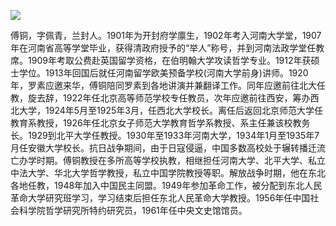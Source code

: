 ![](https://s2.loli.net/2022/08/31/rLQ8qnYfGlkBcz6.png)

傅铜，字佩青，兰封人。1901年为开封府学廪生，1902年考入河南大学堂，1907年在河南省高等学堂毕业，获得清政府授予的“举人”称号，并到河南法政学堂任教席。1909年考取公费赴英国留学资格，在伯明翰大学攻读哲学专业。1912年获硕士学位。1913年回国后就任河南留学欧美预备学校(河南大学前身)讲师。1920年，罗素应邀来华，傅铜陪同罗素到各地讲演并兼翻译工作。同年应邀前往北大任教，旋去辞，1922年任北京高等师范学校专任教员，次年应邀前往西安，筹办西北大学，1924年5月至1925年3月，任西北大学校长。离任后返回北京师范大学任教育系教授，1926年任北京女子师范大学教育哲学系教授、系主任兼该校教务长。1929到北平大学任教授。1930年至1933年河南大学，1934年1月至1935年7月任安徽大学校长。抗日战争期间，由于日寇侵逼，中国多数高校处于辗转播迁流亡办学时期。傅铜教授在多所高等学校执教，相继担任河南大学、北平大学、私立中法大学、华北大学哲学教授，私立中国学院教授等职。解放战争时期，他在东北各地任教，1948年加入中国民主同盟。1949年参加革命工作，被分配到东北人民革命大学研究班学习，学习结束后担任东北人民革命大学教授。1956年任中国社会科学院哲学研究所特约研究员，1961年任中央文史馆馆员。
